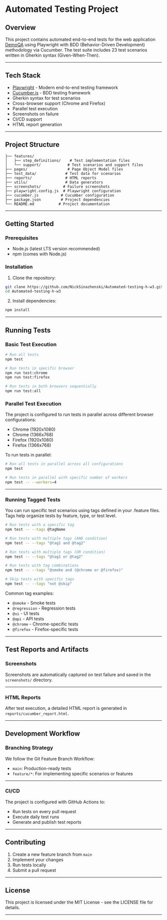 # Automated Testing Project

## Overview
This project contains automated end-to-end tests for the web application [DemoQA](https://demoqa.com) using Playwright with BDD (Behavior-Driven Development) methodology via Cucumber. The test suite includes 23 test scenarios written in Gherkin syntax (Given-When-Then).

-----

## Tech Stack

- [Playwright](https://playwright.dev/) - Modern end-to-end testing framework
- [Cucumber.js](https://github.com/cucumber/cucumber-js) - BDD testing framework
- Gherkin syntax for test scenarios
- Cross-browser support (Chrome and Firefox)
- Parallel test execution
- Screenshots on failure
- CI/CD support
- HTML report generation
-----

## Project Structure

```
├── features/
│   ├── step_definitions/    # Test implementation files
│   └── support/            # Test scenarios and support files
├── pages/                  # Page Object Model files
├── test_data/             # Test data for scenarios
├── reports/               # HTML reports
├── utils/                 # Data generators
├── screenshots/          # Failure screenshots
├── playwright.config.js  # Playwright configuration
├── cucumber.js          # Cucumber configuration
├── package.json         # Project dependencies
└── README.md           # Project documentation
```
-----

## Getting Started


### Prerequisites
- Node.js (latest LTS version recommended)
- npm (comes with Node.js)

### Installation

1. Clone the repository:
```bash
git clone https://github.com/NickSinazhenski/Automated-testing-h-w3.git
cd Automated-testing-h-w3
```

2. Install dependencies:
```bash
npm install
```
-----

## Running Tests

### Basic Test Execution
```bash
# Run all tests
npm test

# Run tests in specific browser
npm run test:chrome
npm run test:firefox

# Run tests in both browsers sequentially
npm run test:all
```

### Parallel Test Execution
The project is configured to run tests in parallel across different browser configurations:
- Chrome (1920x1080)
- Chrome (1366x768)
- Firefox (1920x1080)
- Firefox (1366x768)

To run tests in parallel:
```bash
# Run all tests in parallel across all configurations
npm test

# Run tests in parallel with specific number of workers
npm test -- --workers=4
```
-----

### Running Tagged Tests
You can run specific test scenarios using tags defined in your .feature files. Tags help organize tests by feature, type, or test level.

```bash
# Run tests with a specific tag
npm test -- --tags @tagName

# Run tests with multiple tags (AND condition)
npm test -- --tags "@tag1 and @tag2"

# Run tests with multiple tags (OR condition)
npm test -- --tags "@tag1 or @tag2"

# Run tests with tag combinations
npm test -- --tags "@smoke and (@chrome or @firefox)"

# Skip tests with specific tags
npm test -- --tags "not @skip"
```

Common tag examples:
- `@smoke` - Smoke tests
- `@regression` - Regression tests
- `@ui` - UI tests
- `@api` - API tests
- `@chrome` - Chrome-specific tests
- `@firefox` - Firefox-specific tests
-----

## Test Reports and Artifacts


### Screenshots
Screenshots are automatically captured on test failure and saved in the `screenshots/` directory.

-----

### HTML Reports
After test execution, a detailed HTML report is generated in `reports/cucumber_report.html`.

-----

## Development Workflow

### Branching Strategy

We follow the Git Feature Branch Workflow:
- `main`: Production-ready tests
- `feature/*`: For implementing specific scenarios or features
-----

### CI/CD

The project is configured with GitHub Actions to:
- Run tests on every pull request
- Execute daily test runs
- Generate and publish test reports
-----

## Contributing

1. Create a new feature branch from `main`
2. Implement your changes
3. Run tests locally
4. Submit a pull request
-----

## License

This project is licensed under the MIT License - see the LICENSE file for details.

-----
